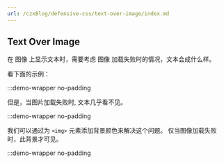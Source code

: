 ```yaml
---
url: /czxBlog/defensive-css/text-over-image/index.md
---
```

## Text Over Image

在 图像 上显示文本时，需要考虑 图像 加载失败时的情况，文本会成什么样。

看下面的示例：

:::demo-wrapper no-padding

但是，当图片加载失败时, 文本几乎看不见。

:::demo-wrapper no-padding

我们可以通过为 `<img>` 元素添加背景颜色来解决这个问题。
仅当图像加载失败时，此背景才可见。

:::demo-wrapper no-padding
